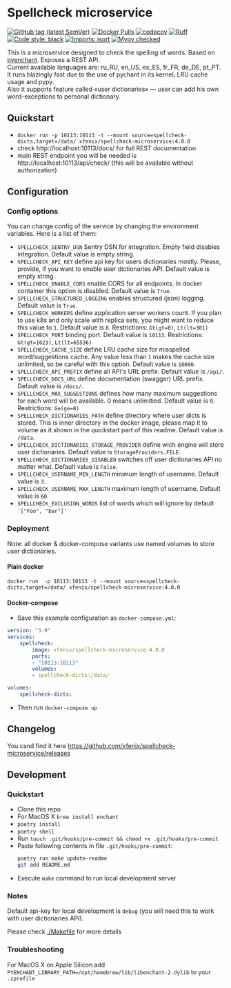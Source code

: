 # Spellcheck microservice
[![GitHub tag (latest SemVer)](https://img.shields.io/github/v/tag/xfenix/spellcheck-microservice?label=version)](https://github.com/xfenix/spellcheck-microservice/releases)
[![Docker Pulls](https://img.shields.io/docker/pulls/xfenix/spellcheck-microservice)](https://hub.docker.com/r/xfenix/spellcheck-microservice)
[![codecov](https://codecov.io/gh/xfenix/spellcheck-microservice/graph/badge.svg?token=IyBXLeKWae)](https://codecov.io/gh/xfenix/spellcheck-microservice)
[![Ruff](https://img.shields.io/endpoint?url=https://raw.githubusercontent.com/astral-sh/ruff/main/assets/badge/v2.json)](https://github.com/astral-sh/ruff)
<a href="https://github.com/psf/black" target="_blank"><img alt="Code style: black" src="https://img.shields.io/badge/code%20style-black-000000.svg"></a>
[![Imports: isort](https://img.shields.io/badge/imports-isort-%231674b1?style=flat&labelColor=ef8336)](https://timothycrosley.github.io/isort/)
<a href="http://mypy-lang.org/" target="_blank"><img src="https://img.shields.io/badge/mypy-checked-1F5082.svg" alt="Mypy checked"></a>

This is a microservice designed to check the spelling of words. Based on [pyenchant](https://github.com/pyenchant/pyenchant). Exposes a REST API.<br>
Current available languages are: ru_RU, en_US, es_ES, fr_FR, de_DE, pt_PT.<br>
It runs blazingly fast due to the use of pychant in its kernel, LRU cache usage and pypy.<br>
Also it supports feature called «user dictionaries» — user can add his own word-exceptions to personal dictionary.

## Quickstart
* `docker run -p 10113:10113 -t --mount source=spellcheck-dicts,target=/data/ xfenix/spellcheck-microservice:4.0.0`
* check http://localhost:10113/docs/ for full REST documentation
* main REST endpoint you will be needed is http://localhost:10113/api/check/ (this will be available without authorization)

## Configuration
### Config options
You can change config of the service by changing the environment variables. Here is a list of them:
* `SPELLCHECK_SENTRY_DSN` Sentry DSN for integration. Empty field disables integration. Default value is empty string.
* `SPELLCHECK_API_KEY` define api key for users dictionaries mostly. Please, provide, if you want to enable user dictionaries API. Default value is empty string.
* `SPELLCHECK_ENABLE_CORS` enable CORS for all endpoints. In docker container this option is disabled. Default value is `True`.
* `SPELLCHECK_STRUCTURED_LOGGING` enables structured (json) logging. Default value is `True`.
* `SPELLCHECK_WORKERS` define application server workers count. If you plan to use k8s and only scale with replica sets, you might want to reduce this value to `1`. Default value is `8`. Restrictions: `Gt(gt=0)`, `Lt(lt=301)`
* `SPELLCHECK_PORT` binding port. Default value is `10113`. Restrictions: `Gt(gt=1023)`, `Lt(lt=65536)`
* `SPELLCHECK_CACHE_SIZE` define LRU cache size for misspelled word/suggestions cache. Any value less than `1` makes the cache size unlimited, so be careful with this option. Default value is `10000`.
* `SPELLCHECK_API_PREFIX` define all API's URL prefix. Default value is `/api/`.
* `SPELLCHECK_DOCS_URL` define documentation (swagger) URL prefix. Default value is `/docs/`.
* `SPELLCHECK_MAX_SUGGESTIONS` defines how many maximum suggestions for each word will be available. 0 means unlimitied. Default value is `0`. Restrictions: `Ge(ge=0)`
* `SPELLCHECK_DICTIONARIES_PATH` define directory where user dicts is stored. This is inner directory in the docker image, please map it to volume as it shown in the quickstart part of this readme. Default value is `/data`.
* `SPELLCHECK_DICTIONARIES_STORAGE_PROVIDER` define wich engine will store user dictionaries. Default value is `StorageProviders.FILE`.
* `SPELLCHECK_DICTIONARIES_DISABLED` switches off user dictionaries API no matter what. Default value is `False`.
* `SPELLCHECK_USERNAME_MIN_LENGTH` minimum length of username. Default value is `3`.
* `SPELLCHECK_USERNAME_MAX_LENGTH` maximum length of username. Default value is `60`.
* `SPELLCHECK_EXCLUSION_WORDS` list of words which will ignore by default `'["Foo", "bar"]'`

### Deployment
Note: all docker & docker-compose variants use named volumes to store user dictionaries.
#### Plain docker
`docker run  -p 10113:10113 -t --mount source=spellcheck-dicts,target=/data/ xfenix/spellcheck-microservice:4.0.0`
#### Docker-compose
* Save this example configuration as `docker-compose.yml`:
```yml
version: "3.9"
services:
    spellcheck:
        image: xfenix/spellcheck-microservice:4.0.0
        ports:
        - "10113:10113"
        volumes:
        - spellcheck-dicts:/data/

volumes:
    spellcheck-dicts:
```
* Then run `docker-compose up`

## Changelog
You cand find it here https://github.com/xfenix/spellcheck-microservice/releases

## Development
### Quickstart
* Clone this repo
* For MacOS X `brew install enchant`
* `poetry install`
* `poetry shell`
* Run `touch .git/hooks/pre-commit && chmod +x .git/hooks/pre-commit`
* Paste following contents in file `.git/hooks/pre-commit`:
    ```sh
    poetry run make update-readme
    git add README.md
    ```
* Execute `make` command to run local development server

### Notes
Default api-key for local development is `debug` (you will need this to work with user dictionaries API).

Please check [./Makefile](./Makefile) for more details

### Troubleshooting
For MacOS X on Apple Silicon add `PYENCHANT_LIBRARY_PATH=/opt/homebrew/lib/libenchant-2.dylib` to your `.zprofile`
